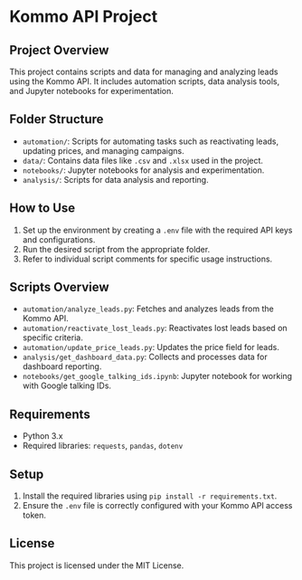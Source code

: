 # Kommo API Project

## Project Overview
This project contains scripts and data for managing and analyzing leads using the Kommo API. It includes automation scripts, data analysis tools, and Jupyter notebooks for experimentation.

## Folder Structure
- `automation/`: Scripts for automating tasks such as reactivating leads, updating prices, and managing campaigns.
- `data/`: Contains data files like `.csv` and `.xlsx` used in the project.
- `notebooks/`: Jupyter notebooks for analysis and experimentation.
- `analysis/`: Scripts for data analysis and reporting.

## How to Use
1. Set up the environment by creating a `.env` file with the required API keys and configurations.
2. Run the desired script from the appropriate folder.
3. Refer to individual script comments for specific usage instructions.

## Scripts Overview
- `automation/analyze_leads.py`: Fetches and analyzes leads from the Kommo API.
- `automation/reactivate_lost_leads.py`: Reactivates lost leads based on specific criteria.
- `automation/update_price_leads.py`: Updates the price field for leads.
- `analysis/get_dashboard_data.py`: Collects and processes data for dashboard reporting.
- `notebooks/get_google_talking_ids.ipynb`: Jupyter notebook for working with Google talking IDs.

## Requirements
- Python 3.x
- Required libraries: `requests`, `pandas`, `dotenv`

## Setup
1. Install the required libraries using `pip install -r requirements.txt`.
2. Ensure the `.env` file is correctly configured with your Kommo API access token.

## License
This project is licensed under the MIT License.